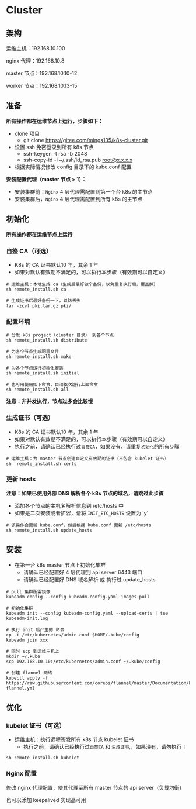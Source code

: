 # Cluster


## 架构

运维主机：192.168.10.100

nginx 代理：192.168.10.8

master 节点：192.168.10.10-12

worker 节点：192.168.10.13-15



## 准备
**所有操作都在运维节点上运行，步骤如下：**

- clone 项目
  - git clone https://gitee.com/mings135/k8s-cluster.git
- 设置 ssh 免密登录到所有 k8s 节点
  - ssh-keygen -t rsa -b 2048
  - ssh-copy-id -i ~/.ssh/id_rsa.pub root@x.x.x.x
- 根据实际情况修改 config 目录下的 kube.conf 配置



**安装配置代理（master 节点 > 1）：**

- 安装集群前：`Nginx` 4 层代理需配置到第一个台 k8s 的主节点
- 安装集群后，`Nginx` 4 层代理需配置到所有 k8s 的主节点



## 初始化
**所有操作都在运维节点上运行**



### 自签 CA（可选）

- K8s 的  CA 证书默认10 年，其余 1 年
- 如果对默认有效期不满足的，可以执行本步骤（有效期可以自定义）

```shell
# 运维主机：本地生成 ca（生成后最好做个备份，以免重复执行后，覆盖掉）
sh remote_install.sh ca

# 生成证书后最好备份一下，以防丢失
tar -zcvf pki.tar.gz pki/
```



### 配置环境

```shell
# 分发 k8s project（cluster 目录） 到各个节点
sh remote_install.sh distribute

# 为各个节点生成配置文件
sh remote_install.sh make

# 为各个节点运行初始化安装
sh remote_install.sh initial

# 也可用使用如下命令，自动依次运行上面命令
sh remote_install.sh all
```

**注意：非并发执行，节点过多会比较慢**



### 生成证书（可选）

- K8s 的  CA 证书默认10 年，其余 1 年
- 如果对默认有效期不满足的，可以执行本步骤（有效期可以自定义）
- 执行之前，请确认已经执行过`自签CA`，如果没有，请重复`初始化`的所有步骤

```shell
# 运维主机：为 master 节点创建自定义有效期的证书（不包含 kubelet 证书）
sh  remote_install.sh certs
```



### 更新 hosts
**注意：如果已使用外部 DNS 解析各个 k8s 节点的域名，请跳过此步骤**

- 添加各个节点的主机名解析信息到 /etc/hosts 中
- 如果是二次安装或者扩容，请将 `INIT_ETC_HOSTS` 设置为 'y'

```shell
# 该操作会更新 kube.conf，然后根据 kube.conf 更新 /etc/hosts
sh remote_install.sh update_hosts
```



## 安装

- 在第一台 k8s master 节点上初始化集群
  - 请确认已经配置好 4 层代理到 api server 6443 端口
  - 请确认已经配置好 DNS 域名解析 或 执行过 update_hosts

```shell
# pull 集群所需镜像
kubeadm config --config kubeadm-config.yaml images pull

# 初始化集群
kubeadm init --config kubeadm-config.yaml --upload-certs | tee kubeadm-init.log

# 执行 init 后产生的 命令
cp -i /etc/kubernetes/admin.conf $HOME/.kube/config
kubeadm join xxx

# 同时 scp 到运维主机上
mkdir ~/.kube
scp 192.168.10.10:/etc/kubernetes/admin.conf ~/.kube/config

# 创建 flannel 网络
kubectl apply -f https://raw.githubusercontent.com/coreos/flannel/master/Documentation/kube-flannel.yml
```



## 优化

### kubelet 证书（可选）

- 运维主机：执行远程签发所有 k8s 节点 kubelet 证书
  - 执行之前，请确认已经执行过`自签CA` 和 `生成证书`,，如果没有，请勿执行！

```shell
sh remote_install.sh kubelet
```



### Nginx 配置

修改 nginx 代理配置，使其代理至所有 master 节点的 api server（负载均衡）

也可以添加 keepalived 实现高可用
